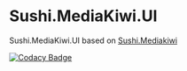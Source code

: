 # Sushi.MediaKiwi.UI
Sushi.MediaKiwi.UI based on [Sushi.Mediakiwi](https://github.com/Supershift/Sushi.Mediakiwi)

[![Codacy Badge](https://app.codacy.com/project/badge/Grade/4adb7b14e4694ab98f630da053d3c963)](https://www.codacy.com/gh/Supershift/Sushi.Mediakiwi.UI/dashboard?utm_source=github.com&amp;utm_medium=referral&amp;utm_content=Supershift/Sushi.Mediakiwi.UI&amp;utm_campaign=Badge_Grade)

